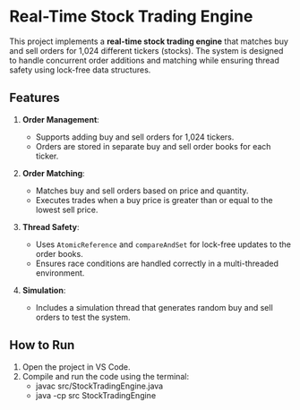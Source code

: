 # Real-Time Stock Trading Engine

This project implements a **real-time stock trading engine** that matches buy and sell orders for 1,024 different tickers (stocks). The system is designed to handle concurrent order additions and matching while ensuring thread safety using lock-free data structures.

## Features

1. **Order Management**:
   - Supports adding buy and sell orders for 1,024 tickers.
   - Orders are stored in separate buy and sell order books for each ticker.

2. **Order Matching**:
   - Matches buy and sell orders based on price and quantity.
   - Executes trades when a buy price is greater than or equal to the lowest sell price.

3. **Thread Safety**:
   - Uses `AtomicReference` and `compareAndSet` for lock-free updates to the order books.
   - Ensures race conditions are handled correctly in a multi-threaded environment.

4. **Simulation**:
   - Includes a simulation thread that generates random buy and sell orders to test the system.

## How to Run

1. Open the project in VS Code.
2. Compile and run the code using the terminal:
   - javac src/StockTradingEngine.java
   - java -cp src StockTradingEngine
